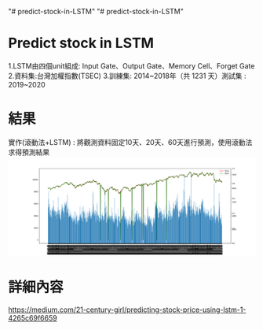 "# predict-stock-in-LSTM" 
"# predict-stock-in-LSTM" 
# Predict stock in LSTM
1.LSTM由四個unit組成: Input Gate、Output Gate、Memory Cell、Forget Gate
2.資料集:台灣加權指數(TSEC)
3.訓練集: 2014~2018年（共 1231 天）測試集 : 2019~2020

# 結果
實作(滾動法+LSTM) : 將觀測資料固定10天、20天、60天進行預測，使用滾動法求得預測結果
![image](https://github.com/noopy523/predict-stock-in-LSTM/blob/main/TSMC_year.png)

# 詳細內容
https://medium.com/21-century-girl/predicting-stock-price-using-lstm-1-4265c69f6659
